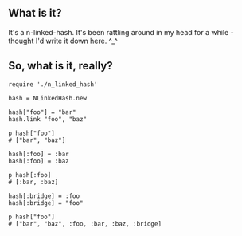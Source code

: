 ## What is it?

It's a n-linked-hash. It's been rattling around in my head for a while - thought I'd write it down here. ^_^

## So, what is it, really?

    require './n_linked_hash'

    hash = NLinkedHash.new

    hash["foo"] = "bar"
    hash.link "foo", "baz"

    p hash["foo"]
    # ["bar", "baz"]

    hash[:foo] = :bar
    hash[:foo] = :baz

    p hash[:foo]
    # [:bar, :baz]

    hash[:bridge] = :foo
    hash[:bridge] = "foo"

    p hash["foo"]
    # ["bar", "baz", :foo, :bar, :baz, :bridge]